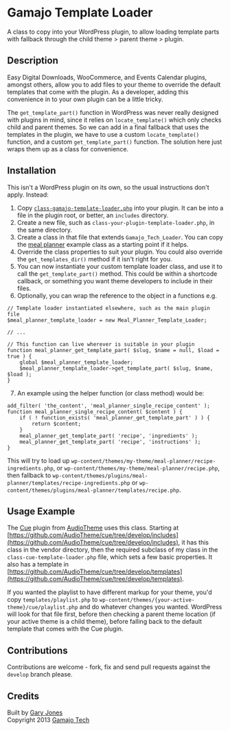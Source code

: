 # Gamajo Template Loader

A class to copy into your WordPress plugin, to allow loading template parts with fallback through the child theme > parent theme > plugin.

## Description

Easy Digital Downloads, WooCommerce, and Events Calendar plugins, amongst others, allow you to add files to your theme to override the default templates that come with the plugin. As a developer, adding this convenience in to your own plugin can be a little tricky.

The `get_template_part()` function in WordPress was never really designed with plugins in mind, since it relies on `locate_template()` which only checks child and parent themes. So we can add in a final fallback that uses the templates in the plugin, we have to use a custom `locate_template()` function, and a custom `get_template_part()` function. The solution here just wraps them up as a class for convenience.

## Installation

This isn't a WordPress plugin on its own, so the usual instructions don't apply. Instead:

1. Copy [`class-gamajo-template-loader.php`](class-gamajo-template-loader.php) into your plugin. It can be into a file in the plugin root, or better, an `includes` directory.
2. Create a new file, such as `class-your-plugin-template-loader.php`, in the same directory.
3. Create a class in that file that extends `Gamajo_Tech_Loader`. You can copy the [meal planner](class-meal-planner-template-loader.php) example class as a starting point if it helps.
4. Override the class properties to suit your plugin. You could also override the `get_templates_dir()` method if it isn't right for you.
5. You can now instantiate your custom template loader class, and use it to call the `get_template_part()` method. This could be within a shortcode callback, or something you want theme developers to include in their files.
6. Optionally, you can wrap the reference to the object in a functions e.g.

  ~~~
  // Template loader instantiated elsewhere, such as the main plugin file
  $meal_planner_template_loader = new Meal_Planner_Template_Loader;

  // ...

  // This function can live wherever is suitable in your plugin
  function meal_planner_get_template_part( $slug, $name = null, $load = true ) {
      global $meal_planner_template_loader;
      $meal_planner_template_loader->get_template_part( $slug, $name, $load );
  }
  ~~~
7. An example using the helper function (or class method) would be:

  ~~~
  add_filter( 'the_content', 'meal_planner_single_recipe_content' );
  function meal_planner_single_recipe_content( $content ) {
      if ( ! function_exists( 'meal_planner_get_template_part' ) ) {
          return $content;
      }
      meal_planner_get_template_part( 'recipe', 'ingredients' );
      meal_planner_get_template_part( 'recipe', 'instructions' );
  }
  ~~~
This will try to load up `wp-content/themes/my-theme/meal-planner/recipe-ingredients.php`, or `wp-content/themes/my-theme/meal-planner/recipe.php`, then fallback to `wp-content/themes/plugins/meal-planner/templates/recipe-ingredients.php` or `wp-content/themes/plugins/meal-planner/templates/recipe.php`.

## Usage Example

The [Cue](https://github.com/AudioTheme/cue) plugin from [AudioTheme](http://audiotheme.com/) uses this class. Starting at [https://github.com/AudioTheme/cue/tree/develop/includes](https://github.com/AudioTheme/cue/tree/develop/includes), it has this class in the vendor directory, then the required subclass of my class in the `class-cue-template-loader.php` file, which sets a few basic properties. It also has a template in [https://github.com/AudioTheme/cue/tree/develop/templates](https://github.com/AudioTheme/cue/tree/develop/templates).

If you wanted the playlist to have different markup for your theme, you'd copy `templates/playlist.php` to `wp-content/themes/{your-active-theme}/cue/playlist.php` and do whatever changes you wanted. WordPress will look for that file first, before then checking a parent theme location (if your active theme is a child theme), before falling back to the default template that comes with the Cue plugin.

## Contributions
Contributions are welcome - fork, fix and send pull requests against the `develop` branch please.

## Credits

Built by [Gary Jones](https://twitter.com/GaryJ)  
Copyright 2013 [Gamajo Tech](http://gamajo.com/)
